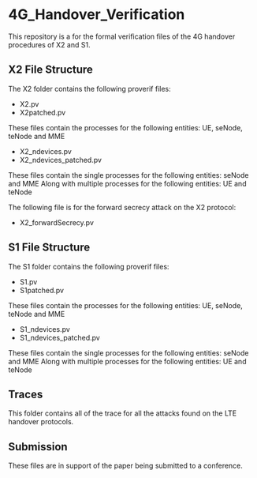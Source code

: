 # 4G_Handover_Verification

This repository is a for the formal verification files of the 4G handover procedures of X2 and S1. 

## X2 File Structure

The X2 folder contains the following proverif files:

- X2.pv
- X2patched.pv

These files contain the processes for the following entities: UE, seNode, teNode and MME

- X2_ndevices.pv
- X2_ndevices_patched.pv

These files contain the single processes for the following entities: seNode and MME
Along with multiple processes for the following entities: UE and teNode

The following file is for the forward secrecy attack on the X2 protocol: 

- X2_forwardSecrecy.pv

## S1 File Structure

The S1 folder contains the following proverif files:

- S1.pv
- S1patched.pv

These files contain the processes for the following entities: UE, seNode, teNode and MME

- S1_ndevices.pv
- S1_ndevices_patched.pv

These files contain the single processes for the following entities: seNode and MME
Along with multiple processes for the following entities: UE and teNode

## Traces

This folder contains all of the trace for all the attacks found on the LTE handover protocols.

## Submission

These files are in support of the paper being submitted to a conference.